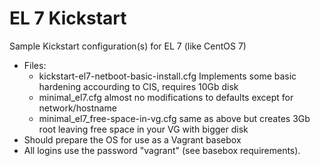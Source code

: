 # EL 7 Kickstart
Sample Kickstart configuration(s) for EL 7 (like CentOS 7)

* Files:
  * kickstart-el7-netboot-basic-install.cfg Implements some basic hardening accourding to CIS, requires 10Gb disk
  * minimal_el7.cfg almost no modifications to defaults except for network/hostname
  * minimal_el7_free-space-in-vg.cfg same as above but creates 3Gb root leaving free space in your VG with bigger disk 
* Should prepare the OS for use as a Vagrant basebox
* All logins use the password "vagrant" (see basebox requirements).
